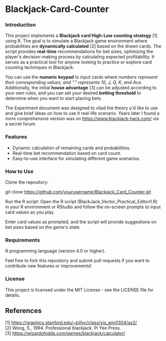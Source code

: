 # Blackjack-Card-Counter

### Introduction
This project implements a **Blackjack card High-Low counting strategy** [1] using R. The goal is to simulate a Blackjack game environment where probabilities are **dynamically calculated** [2] based on the drawn cards. The script provides **real-time** recommendations for bet sizes, optimizing the player's decision-making process by calculating expected profitability. It serves as a practical tool for anyone looking to practice or explore card counting techniques in Blackjack.

You can use the **numeric keypad** to input cards where *numbers represent their corresponding values, and "." represents 10, J, Q, K, and Ace.* Additionally, the initial **house advantage** [3] can be adjusted according to your own rules, and you can set your desired **betting threshold** to determine when you want to start placing bets.  

The Experiment document was designed to vilad the theory u'd like to use and give brief ideas on how to use it real-life scenario. Years later I found a more comprehensive version was on https://www.blackjack-hack.com/ via a secret forum.

### Features
* Dynamic calculation of remaining cards and probabilities.    
* Real-time bet recommendation based on card count.  
* Easy-to-use interface for simulating different game scenarios.  

### How to Use
Clone the repository:

git clone https://github.com/yourusername/Blackjack_Card_Counter.git

Run the R script: Open the R script (BlackJack_Vector_Practical_Editon1.R) in your R environment or RStudio and follow the on-screen prompts to input card values as you play.

Enter card values as prompted, and the script will provide suggestions on bet sizes based on the game's state.

### Requirements
R programming language (version 4.0 or higher).

Feel free to fork this repository and submit pull requests if you want to contribute new features or improvements!

### License
This project is licensed under the MIT License - see the LICENSE file for details.

## References
[1] https://graphics.stanford.edu/~billyc/class/vis_win0304/as2/   
[2] Wong, S., 1994. Professional blackjack. Pi Yee Press.   
[3] https://wizardofodds.com/games/blackjack/calculator/    

